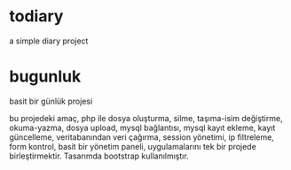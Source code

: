 # todiary
a simple diary project

# bugunluk
basit bir günlük projesi

bu projedeki amaç, php ile
dosya oluşturma, silme, taşıma-isim değiştirme, okuma-yazma, dosya upload, 
mysql bağlantısı, mysql kayıt ekleme, kayıt güncelleme, veritabanından veri çağırma,
session yönetimi, ip filtreleme, form kontrol, basit bir yönetim paneli, uygulamalarını tek bir projede birleştirmektir.
Tasarımda bootstrap kullanılmıştır.

